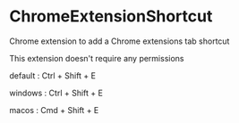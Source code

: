# ChromeExtensionShortcut

Chrome extension to add a Chrome extensions tab shortcut

This extension doesn't require any permissions

default : Ctrl + Shift + E

windows : Ctrl + Shift + E

macos   : Cmd  + Shift + E